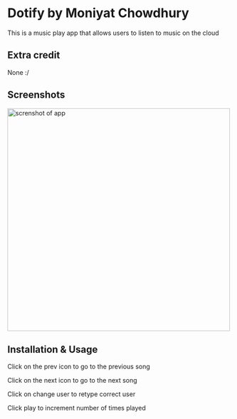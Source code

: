 
# Dotify by Moniyat Chowdhury

This is a music play app that allows users to listen to music on the cloud

## Extra credit
None :/

## Screenshots
<image alt="screnshot of app" src="https://lh3.googleusercontent.com/CIdd9JYvNPCo6Wjv0vlyWHwYty6s1nwawIoggrJsNC4jXmC01AKrXLtekn03J1CVmJBGmfNo4erWfgSu4Z-vQyfSh_a7PXlt0zmtPoVOIRzrdyKViQA2fgg1oTqsNmuZJ-8GS-zSqRrEvKQCtS8KWyBKjalBnwzaUj695wNuoxo5lWoh2Y-p6reaNtfecz3TfrIo91oZwJnz_HtXMm82uZO5RfCn16fQQ8LkWnbLCKyVRCL1VqKSj1w-lx1OohJmD2FivnmJGsEVN4hnfBvBMYKS6JhD7HrVyQLVka3mfEAqD194EHOpGkLow1KDIpmHcQXsi864Ors4yTabP5dZCz9IWTrumySWDIurvJn7PFKnYVmyI1wd64x0AHwpg3c9iAvzmlLAa3TQBqZIzWrODL5OGKoB5jm-SXM5UOGY90i4KeZlVIuOT0G0cnHwRDoa4_8oMMBhDKNi1UbQGcNk33ZSK-cpU-DgdyrNdR5zbFuOfpKXdU9FV7eDaWXuqt9iJm0QAyBwIOT5kMeOxAL1QROxN1SrAMLkHw12wCHmQ6pPNxB5tcKqbP6ha3Rbvfo0JLEsKu0lp076grW1EnqEFa2Kp_8uQL41_OFo6197rX7h9nhV00fSPL4Ph68Qqu-6Fq3Qafmgt8AbzudVLDYxX1y-IPd81Jypw3-GyUPx9RMIQsrZY9W8PEtWPBgZJDcqHKR7Y2pQ0A1zlw3AT9uAzVo=w415-h867-no?authuser=0" height="500" />


## Installation & Usage
Click on the prev icon to go to the previous song

Click on the next icon to go to the next song

Click on change user to retype correct user

Click play to increment number of times played

